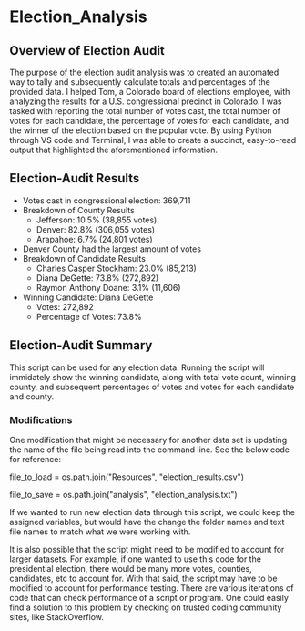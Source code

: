 # Election_Analysis

## Overview of Election Audit

The purpose of the election audit analysis was to created an automated way to tally and subsequently calculate totals and percentages of the provided data. I helped Tom, a Colorado board of elections employee, with analyzing the results for a U.S. congressional precinct in Colorado. I was tasked with reporting the total number of votes cast, the total number of votes for each candidate, the percentage of votes for each candidate, and the winner of the election based on the popular vote. By using Python through VS code and Terminal, I was able to create a succinct, easy-to-read output that highlighted the aforementioned information. 


## Election-Audit Results


* Votes cast in congressional election: 369,711
* Breakdown of County Results
  * Jefferson: 10.5% (38,855 votes)
  * Denver: 82.8% (306,055 votes)
  * Arapahoe: 6.7% (24,801 votes)
* Denver County had the largest amount of votes 
* Breakdown of Candidate Results
  * Charles Casper Stockham: 23.0% (85,213)
  * Diana DeGette: 73.8% (272,892)
  * Raymon Anthony Doane: 3.1% (11,606)
* Winning Candidate: Diana DeGette
  * Votes: 272,892
  * Percentage of Votes: 73.8%


## Election-Audit Summary

This script can be used for any election data. Running the script will immidately show the winning candidate, along with total vote count, winning county, and subsequent percentages of votes and votes for each candidate and county. 

### Modifications

One modification that might be necessary for another data set is updating the name of the file being read into the command line. See the below code for reference: 

file_to_load = os.path.join("Resources", "election_results.csv")

file_to_save = os.path.join("analysis", "election_analysis.txt")

If we wanted to run new election data through this script, we could keep the assigned variables, but would have the change the folder names and text file names to match what we were working with. 


It is also possible that the script might need to be modified to account for larger datasets. For example, if one wanted to use this code for the presidential election, there would be many more votes, counties, candidates, etc to account for. With that said, the script may have to be modified to account for performance testing. There are various iterations of code that can check performance of a script or program. One could easily find a solution to this problem by checking on trusted coding community sites, like StackOverflow.
